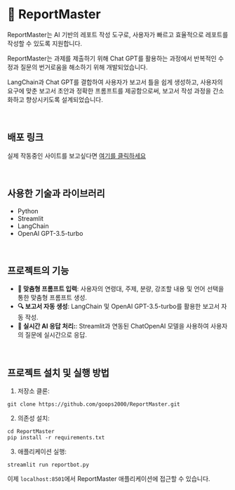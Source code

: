 # 📝 ReportMaster 

ReportMaster는 AI 기반의 레포트 작성 도구로, 사용자가 빠르고 효율적으로 레포트를 작성할 수 있도록 지원합니다.


ReportMaster는 과제를 제출하기 위해 Chat GPT를 활용하는 과정에서 반복적인 수정과 질문의 번거로움을 해소하기 위해 개발되었습니다. 


LangChain과 Chat GPT를 결합하여 사용자가 보고서 틀을 쉽게 생성하고, 사용자의 요구에 맞춘 보고서 초안과 정확한 프롬프트를 제공함으로써, 보고서 작성 과정을 간소화하고 향상시키도록 설계되었습니다. 

<br>

## 배포 링크
실제 작동중인 사이트를 보고싶다면 [여기를 클릭하세요](https://reportmaster1.streamlit.app/)

<br>

## 사용한 기술과 라이브러리

- Python
- Streamlit
- LangChain
- OpenAI GPT-3.5-turbo

<br>

## 프로젝트의 기능

- **📝 맞춤형 프롬프트 입력**: 사용자의 연령대, 주제, 분량, 강조할 내용 및 언어 선택을 통한 맞춤형 프롬프트 생성.
- **🔍 보고서 자동 생성**: LangChain 및 OpenAI GPT-3.5-turbo를 활용한 보고서 자동 작성.
- **💬 실시간 AI 응답 처리:**: Streamlit과 연동된 ChatOpenAI 모델을 사용하여 사용자의 질문에 실시간으로 응답.

<br>


## 프로젝트 설치 및 실행 방법

1. 저장소 클론:
```
git clone https://github.com/goops2000/ReportMaster.git
```

2. 의존성 설치:
```
cd ReportMaster
pip install -r requirements.txt
```

3. 애플리케이션 실행:
```
streamlit run reportbot.py
```


 이제 `localhost:8501`에서 ReportMaster 애플리케이션에 접근할 수 있습니다.

